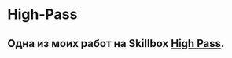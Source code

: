 # High-Pass
## Одна из моих работ на Skillbox [High Pass](https://alexeyvod1987.github.io/High-Pass-/).
